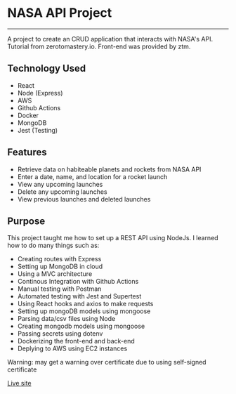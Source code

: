 # NASA API Project
---
A project to create an CRUD application that interacts with NASA's API. Tutorial from zerotomastery.io. Front-end was provided by ztm.

## Technology Used
- React
- Node (Express)
- AWS
- Github Actions
- Docker
- MongoDB
- Jest (Testing)

## Features
- Retrieve data on habiteable planets and rockets from NASA API
- Enter a date, name, and location for a rocket launch
- View any upcoming launches
- Delete any upcoming launches
- View previous launches and deleted launches


## Purpose
This project taught me how to set up a REST API using NodeJs. I learned how to do many things such as:
- Creating routes with Express
- Setting up MongoDB in cloud
- Using a MVC architecture
- Continous Integration with Github Actions
- Manual testing with Postman
- Automated testing with Jest and Supertest
- Using React hooks and axios to make requests
- Setting up mongoDB models using mongoose
- Parsing data/csv files using Node
- Creating mongodb models using mongoose
- Passing secrets using dotenv
- Dockerizing the front-end and back-end
- Deplying to AWS using EC2 instances

Warning: may get a warning over certificate due to using self-signed certificate

[Live site](https://34.221.214.66:8000)
